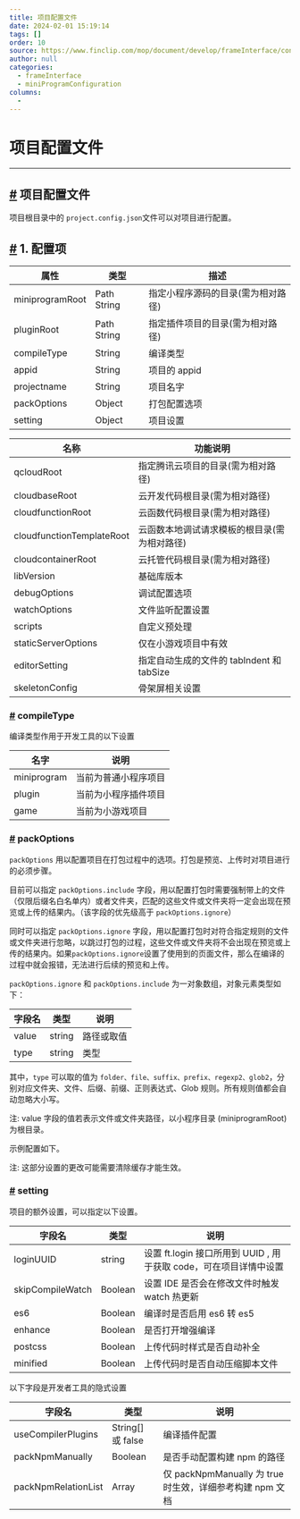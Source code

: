 ```yaml
---
title: 项目配置文件
date: 2024-02-01 15:19:14
tags: []
order: 10
source: https://www.finclip.com/mop/document/develop/frameInterface/config/project.html
author: null
categories: 
  - frameInterface
  - miniProgramConfiguration
columns: 
  - 
---
```



# 项目配置文件 
---
## [#](https://www.finclip.com/mop/document/develop/frameInterface/config/project.html#%E9%A1%B9%E7%9B%AE%E9%85%8D%E7%BD%AE%E6%96%87%E4%BB%B6) 项目配置文件

项目根目录中的 `project.config.json`文件可以对项目进行配置。

## [#](https://www.finclip.com/mop/document/develop/frameInterface/config/project.html#_1-%E9%85%8D%E7%BD%AE%E9%A1%B9) 1. 配置项

| 属性 | 类型 | 描述 |
| --- | --- | --- |
| miniprogramRoot | Path String | 指定小程序源码的目录(需为相对路径) |
| pluginRoot | Path String | 指定插件项目的目录(需为相对路径) |
| compileType | String | 编译类型 |
| appid | String | 项目的 appid |
| projectname | String | 项目名字 |
| packOptions | Object | 打包配置选项 |
| setting | Object | 项目设置 |

| 名称 | 功能说明 |
| --- | --- |
| qcloudRoot | 指定腾讯云项目的目录(需为相对路径) |
| cloudbaseRoot | 云开发代码根目录(需为相对路径) |
| cloudfunctionRoot | 云函数代码根目录(需为相对路径) |
| cloudfunctionTemplateRoot | 云函数本地调试请求模板的根目录(需为相对路径) |
| cloudcontainerRoot | 云托管代码根目录(需为相对路径) |
| libVersion | 基础库版本 |
| debugOptions | 调试配置选项 |
| watchOptions | 文件监听配置设置 |
| scripts | 自定义预处理 |
| staticServerOptions | 仅在小游戏项目中有效 |
| editorSetting | 指定自动生成的文件的 tabIndent 和 tabSize |
| skeletonConfig | 骨架屏相关设置 |

### [#](https://www.finclip.com/mop/document/develop/frameInterface/config/project.html#compiletype) compileType

编译类型作用于开发工具的以下设置

| 名字 | 说明 |
| --- | --- |
| miniprogram | 当前为普通小程序项目 |
| plugin | 当前为小程序插件项目 |
| game | 当前为小游戏项目 |

### [#](https://www.finclip.com/mop/document/develop/frameInterface/config/project.html#packoptions) packOptions

`packOptions` 用以配置项目在打包过程中的选项。打包是预览、上传时对项目进行的必须步骤。

目前可以指定 `packOptions.include` 字段，用以配置打包时需要强制带上的文件（仅限后缀名白名单内）或者文件夹，匹配的这些文件或文件夹将一定会出现在预览或上传的结果内。（该字段的优先级高于 `packOptions.ignore`）

同时可以指定 `packOptions.ignore` 字段，用以配置打包时对符合指定规则的文件或文件夹进行忽略，以跳过打包的过程，这些文件或文件夹将不会出现在预览或上传的结果内。如果`packOptions.ignore`设置了使用到的页面文件，那么在编译的过程中就会报错，无法进行后续的预览和上传。

`packOptions.ignore` 和 `packOptions.include` 为一对象数组，对象元素类型如下：

| 字段名 | 类型 | 说明 |
| --- | --- | --- |
| value | string | 路径或取值 |
| type | string | 类型 |

其中，`type` 可以取的值为 `folder、file、suffix、prefix、regexp2、glob2`，分别对应文件夹、文件、后缀、前缀、正则表达式、Glob 规则。所有规则值都会自动忽略大小写。

注: value 字段的值若表示文件或文件夹路径，以小程序目录 (miniprogramRoot) 为根目录。

示例配置如下。

注: 这部分设置的更改可能需要清除缓存才能生效。

### [#](https://www.finclip.com/mop/document/develop/frameInterface/config/project.html#setting) setting

项目的额外设置，可以指定以下设置。

| 字段名 | 类型 | 说明 |
| --- | --- | --- |
| loginUUID | string | 设置 ft.login 接口所用到 UUID , 用于获取 code，可在项目详情中设置 |
| skipCompileWatch | Boolean | 设置 IDE 是否会在修改文件时触发 watch 热更新 |
| es6 | Boolean | 编译时是否启用 es6 转 es5 |
| enhance | Boolean | 是否打开增强编译 |
| postcss | Boolean | 上传代码时样式是否自动补全 |
| minified | Boolean | 上传代码时是否自动压缩脚本文件 |

以下字段是开发者工具的隐式设置

| 字段名 | 类型 | 说明 |
| --- | --- | --- |
| useCompilerPlugins | String\[\] 或 false | 编译插件配置 |
| packNpmManually | Boolean | 是否手动配置构建 npm 的路径 |
| packNpmRelationList | Array | 仅 packNpmManually 为 true 时生效，详细参考构建 npm 文档 |
